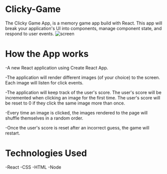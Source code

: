 # Clicky-Game
The Clicky Game App, is a memory game app build with React. This app will break your application's UI into components, manage component state, and respond to user events.
![screen](https://user-images.githubusercontent.com/44099789/55731008-664ab400-59e7-11e9-8a3b-304bcd1c513e.PNG)

# How the App works
-A new React application using Create React App.

-The application will render different images (of your choice) to the screen. Each image will listen for click events.

-The application will keep track of the user's score. The user's score will be incremented when clicking an image for the first time. The user's score will be reset to 0 if they click the same image more than once.

-Every time an image is clicked, the images rendered to the page will shuffle themselves in a random order.

-Once the user's score is reset after an incorrect guess, the game will restart.
# Technologies Used
-React
-CSS
-HTML
-Node
